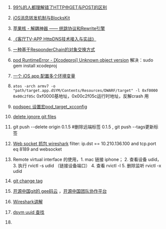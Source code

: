 1. [99%的人都理解错了HTTP中GET与POST的区别](https://mp.weixin.qq.com/s?__biz=MzI3NzIzMzg3Mw==1&mid=100000054&idx=1&sn=71f6c214f3833d9ca20b9f7dcd9d33e4#rd)

2. [iOS消息转发机制与BlocksKit](http://blog.flight.dev.qunar.com/2016/12/29/BlockskitAndiOSMessage/)

3. [苹果核 - 解耦神器 —— 统跳协议和Rewrite引擎](http://pingguohe.net/2015/11/24/Navigator-and-Rewrite.html)

4. [《客厅TV-APP HttpDNS技术接入与实战》](https://mp.weixin.qq.com/s/BVF24W6pyfhtoZo9cTbtpA)

5. [一种基于ResponderChain的对象交换方式](https://casatwy.com/responder_chain_communication.html)

6. [pod RuntimeError - [Xcodeproj] Unknown object version](https://github.com/CocoaPods/CocoaPods/issues/7458) 解决：sudo gem install xcodeproj

7. [一个 iOS app 配置多个环境变量](https://halfrost.com/ios_multienvironments/)

8. ```atos -arch armv7 -o "path/target.app.dSYM/Contents/Resources/DWARF/target" -l 0xf0000 0x00c2f05c```  0xf0000基地址，0x00c2f05c运行时地址，反解crash 用

9. [podspec 设置宏pod_target_xcconfig](https://github.com/google/protobuf/blob/master/Protobuf.podspec)

10. [delete ignore git files](https://stackoverflow.com/questions/1274057/how-to-make-git-forget-about-a-file-that-was-tracked-but-is-now-in-gitignore)

11. git push --delete origin 0.1.5 #删除远端标签 0.1.5 , git push --tags更新标签

12. [Web socket 抓包 wireshark](https://www.jianshu.com/p/eeb7fd12ef11)  filter:  ip.dst == 10.210.136.100 and tcp.port eq 8189 and websocket

13. Remote virtual interface 的使用，1. mac 链接 iphone； 2. 查看设备 udid， 3. 执行 rvictl -s udid （链接设备端口） 4. 查看 rvictl -l 5. 删除监听 rvictl -x udid

14. [git change tag](https://stackoverflow.com/questions/8044583/how-can-i-move-a-tag-on-a-git-branch-to-a-different-commit)

15. [开源中国git的 gee码云](https://gitee.com/) ，[开源中国团队协作平台](http://team.oschina.net/)

16. [Wireshark讲解](http://mrpeak.cn/blog/wireshark/)

17. [dsym uuid 查找](https://stackoverflow.com/questions/9977625/crashlog-links-to-which-dsym)

18. ​

    ​


